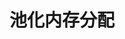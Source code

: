 


# 池化内存分配  

<!-- 
https://www.cnblogs.com/wuzhenzhao/category/1528244.html
https://zhuanlan.zhihu.com/p/100239049
-->
